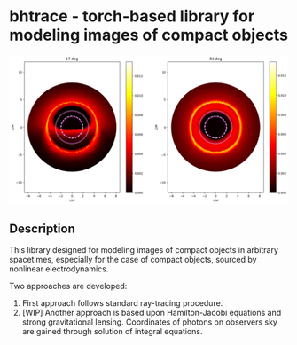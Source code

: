 # bhtrace - torch-based library for modeling images of compact objects

![image](./results/Im_RN.png)

## Description

This library designed for modeling images of compact objects in arbitrary spacetimes, especially for the case of compact objects, sourced by nonlinear electrodynamics.

Two approaches are developed:
1) First approach follows standard ray-tracing procedure.
2) [WIP] Another approach is based upon Hamilton-Jacobi equations and strong gravitational lensing. Coordinates of photons on observers sky are gained through solution of integral equations.



